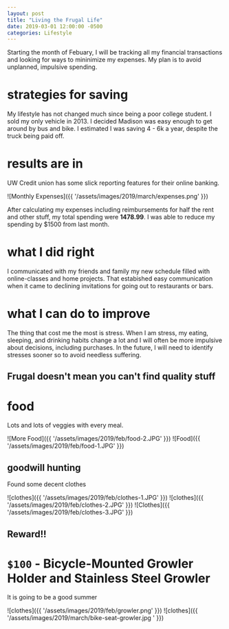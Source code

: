 ```yaml
---
layout: post
title: "Living the Frugal Life"
date: 2019-03-01 12:00:00 -0500
categories: Lifestyle
---
```


Starting the month of Febuary, I will be tracking all my financial transactions and looking for ways to mininimize my expenses. My plan is to avoid unplanned, impulsive spending.

# strategies for saving
My lifestyle has not changed much since being a poor college student. I sold my only vehicle in 2013. I decided Madison was easy enough to get around by bus and bike. I estimated I was saving 4 - 6k a year, despite the truck being paid off. 

# results are in

UW Credit union has some slick reporting features for their online banking.

![Monthly Expenses]({{ '/assets/images/2019/march/expenses.png' }})

After calculating my expenses including reimbursements for half the rent and other stuff, my total spending were **1478.99**. I was able to reduce my spending by $1500 from last month.

# what I did right
I communicated with my friends and family my new schedule filled with online-classes and home projects. That estabished easy communication when it came to declining invitations for going out to restaurants or bars.

# what I can do to improve
The thing that cost me the most is stress. When I am stress, my eating, sleeping, and drinking habits change a lot and I will often be more impulsive about decisions, including purchases. In the future, I will need to identify stresses sooner so to avoid needless suffering.

## Frugal doesn't mean you can't find quality stuff 

# food 
 
Lots and lots of veggies with every meal.

![More Food]({{ '/assets/images/2019/feb/food-2.JPG' }}) ![Food]({{ '/assets/images/2019/feb/food-1.JPG' }})


## goodwill hunting

Found some decent clothes 

![clothes]({{ '/assets/images/2019/feb/clothes-1.JPG' }}) ![clothes]({{ '/assets/images/2019/feb/clothes-2.JPG' }}) ![Clothes]({{ '/assets/images/2019/feb/clothes-3.JPG' }})

## Reward!!

# `$100` - Bicycle-Mounted Growler Holder and Stainless Steel Growler  

It is going to be a good summer

![clothes]({{ '/assets/images/2019/feb/growler.png' }})
![clothes]({{ '/assets/images/2019/march/bike-seat-growler.jpg
' }})





